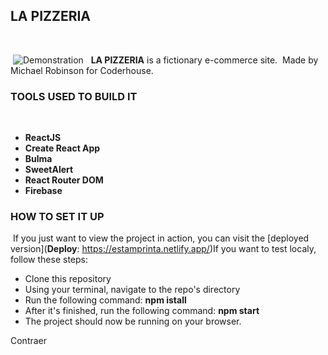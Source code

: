 ## LA PIZZERIA
​

​
![Demonstration](https://firebasestorage.googleapis.com/v0/b/react-animales-michael.appspot.com/o/pizzeria%2FPizzeria.jpg?alt=media&token=07939edb-a339-432f-ad36-ad626c70ea56)
​
​
**LA PIZZERIA** is a fictionary e-commerce site. 
​
Made by Michael Robinson for Coderhouse.
​

### TOOLS USED TO BUILD IT 
​
- **ReactJS**
- **Create React App**
- **Bulma**
- **SweetAlert**
- **React Router DOM**
- **Firebase**
​
### HOW TO SET IT UP
​
If you just want to view the project in action, you can visit the [deployed version](**Deploy**: https://estamprinta.netlify.app/)
​
If you want to test localy, follow these steps:
​
- Clone this repository
- Using your terminal, navigate to the repo's directory
- Run the following command: **npm istall**
- After it's finished, run the following command: **npm start**
- The project should now be running on your browser.



Contraer

